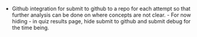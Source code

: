 - Github integration for submit to github to a repo for each attempt so that further analysis can be done on where concepts are not clear. - For now hiding - in quiz results page, hide submit to github and submit debug for the time being.